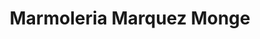 ---
title: "Marmoleria Marquez Monge"
url: /san-miguel/marmoleria-marquez-monge/
shop: Allgemein
---